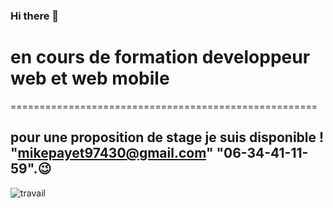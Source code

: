 ### Hi there 👋
# en cours de formation developpeur web et web mobile
=====================================================
## pour une proposition de stage je suis disponible ! "mikepayet97430@gmail.com" "06-34-41-11-59".😉
![travail](Desktop\cours\github\Raiden974\images)

<!--
**Raiden974/Raiden974** is a ✨ _special_ ✨ repository because its `README.md` (this file) appears on your GitHub profile.

Here are some ideas to get you started:

- 🔭 I’m currently working on ...
- 🌱 I’m currently learning ...
- 👯 I’m looking to collaborate on ...
- 🤔 I’m looking for help with ...
- 💬 Ask me about ...
- 📫 How to reach me: ...
- 😄 Pronouns: ...
- ⚡ Fun fact: ...
-->
